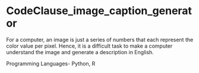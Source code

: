 # CodeClause_image_caption_generator

For a computer, an image is just a series of numbers that each
represent the color value per pixel. Hence, it is a difficult task to make a
computer understand the image and generate a description in English.


Programming Languages- Python, R
